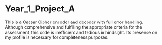 # Year_1_Project_A
This is a Caesar Cipher encoder and decoder with full error handling. Although comprehensive and fulfilling the appropriate criteria for the assessment, this code is inefficient and tedious in hindsight. Its presence on my profile is necessary for completeness purposes.
